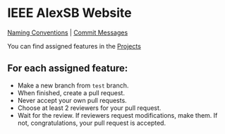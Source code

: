 # IEEE AlexSB Website

[Naming Conventions](https://github.com/IEEE-ALEXSB-SW-TEAM/alexsb-website/blob/main/docs/NamingRules.md) | [Commit Messages](https://gist.github.com/qoomon/5dfcdf8eec66a051ecd85625518cfd13)

You can find assigned features in the [Projects](https://github.com/IEEE-ALEXSB-SW-TEAM/alexsb-website/projects)

## For each assigned feature:

- Make a new branch from `test` branch.
- When finished, create a pull request.
- Never accept your own pull requests.
- Choose at least 2 reviewers for your pull request.
- Wait for the review. If reviewers request modifications, make them. If not, congratulations, your pull request is accepted.

